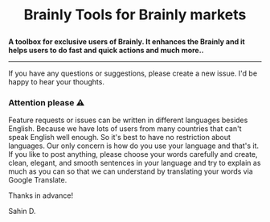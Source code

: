 # <p align="center">Brainly Tools for Brainly markets</p>

**A toolbox for exclusive users of Brainly. It enhances the Brainly and it helps
users to do fast and quick actions and much more..**

---

If you have any questions or suggestions, please create a new issue. I'd be
happy to hear your thoughts.


### Attention please :warning:

Feature requests or issues can be written in different languages besides
English. Because we have lots of users from many countries that can't speak
English well enough. So it's best to have no restriction about languages. Our
only concern is how do you use your language and that's it. If you like to post
anything, please choose your words carefully and create, clean, elegant, and
smooth sentences in your language and try to explain as much as you can so that
we can understand by translating your words via Google Translate.

Thanks in advance!

Sahin D.
